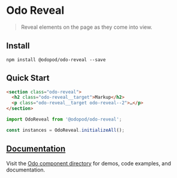 # Odo Reveal

> Reveal elements on the page as they come into view.

## Install

```shell
npm install @odopod/odo-reveal --save
```

## Quick Start

```html
<section class="odo-reveal">
  <h2 class="odo-reveal__target">Markup</h2>
  <p class="odo-reveal__target odo-reveal--2">…</p>
</section>
```

```js
import OdoReveal from '@odopod/odo-reveal';

const instances = OdoReveal.initializeAll();
```

## [Documentation][permalink]

Visit the [Odo component directory][permalink] for demos, code examples, and documentation.

[permalink]: http://code.odopod.com/odo-reveal/
